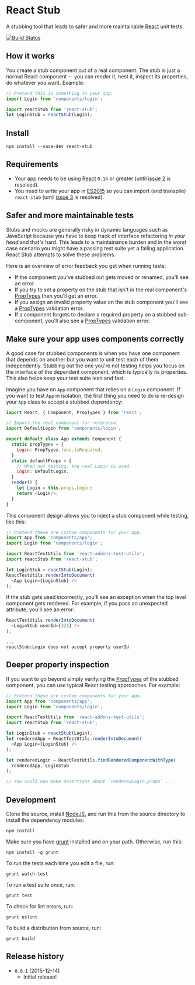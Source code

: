 # React Stub

A stubbing tool that leads to safer and more maintainable
[React][react] unit tests.

[![Build Status](https://travis-ci.org/kumar303/react-stub.svg?branch=master)](https://travis-ci.org/kumar303/react-stub)

## How it works

You create a stub component out of a real component. The stub is just a normal
React component -- you can render it, nest it, inspect its properties,
do whatever you want. Example:

```javascript
// Pretend this is something in your app:
import Login from 'components/login';

import reactStub from 'react-stub';
let LoginStub = reactStub(Login);
```

## Install

    npm install --save-dev react-stub

## Requirements

* Your app needs to be using [React][react] `0.14` or greater
  (until [issue 2](https://github.com/kumar303/react-stub/issues/2) is resolved).
* You need to write your app in [ES2015](https://babeljs.io/docs/learn-es2015/)
  so you can import (and transpile) `react-stub`
  (until [issue 3](https://github.com/kumar303/react-stub/issues/3) is resolved).

## Safer and more maintainable tests

Stubs and mocks are generally risky in dynamic languages such as JavaScript
because you have to keep track of interface refactoring *in your head* and that's
hard. This leads to a maintainance burden and in the worst case scenario you
might have a passing test suite yet a failing application.
React Stub attempts to solve these problems.

Here is an overview of error feedback you get when running tests:

* If the component you've stubbed out gets moved or renamed, you'll see an error.
* If you try to set a property on the stub that isn't in the real component's
  [PropTypes][prop-types] then you'll get an error.
* If you assign an invalid property value on the stub component you'll see a
  [PropTypes][prop-types] validation error.
* If a component forgets to declare a required property on a stubbed
  sub-component, you'll also see a [PropTypes][prop-types] validation error.

## Make sure your app uses components correctly

A good case for stubbed components is when you have one component that depends
on another but you want to unit test each of them independently. Stubbing out
the one you're not testing helps you focus on the interface of the dependent
component, which is typically its properties. This also helps
keep your test suite lean and fast.

Imagine you have an `App` component that relies on a `Login` component. If you want
to test `App` in isolation, the first thing you need to do is
re-design your `App` class to accept a stubbed dependency:

```javascript
import React, { Component, PropTypes } from 'react';

// Import the real component for reference.
import DefaultLogin from 'components/login';

export default class App extends Component {
  static propTypes = {
    Login: PropTypes.func.isRequired,
  }
  static defaultProps = {
    // When not testing, the real Login is used.
    Login: DefaultLogin,
  }
  render() {
    let Login = this.props.Login;
    return <Login/>;
  }
}
```

This component design allows you to inject a stub component while testing, like
this:

```javascript
// Pretend these are custom components for your app.
import App from 'components/app';
import Login from 'components/login';

import ReactTestUtils from 'react-addons-test-utils';
import reactStub from 'react-stub';

let LoginStub = reactStub(Login);
ReactTestUtils.renderIntoDocument(
  <App Login={LoginStub} />
);
```

If the stub gets used incorrectly, you'll see an exception when the top level
component gets rendered. For example, if you pass an unexpected attribute,
you'll see an error:

```javascript
ReactTestUtils.renderIntoDocument(
  <LoginStub userId={321} />
);
```

```
...
reactStub:Login does not accept property userId
```

## Deeper property inspection

If you want to go beyond simply verifying the [PropTypes][prop-types] of the
stubbed component, you can use typical React testing approaches. For example:

```javascript
// Pretend these are custom components for your app.
import App from 'components/app';
import Login from 'components/login';

import ReactTestUtils from 'react-addons-test-utils';
import reactStub from 'react-stub';

let LoginStub = reactStub(Login);
let renderedApp = ReactTestUtils.renderIntoDocument(
  <App Login={LoginStub} />
);

let renderedLogin = ReactTestUtils.findRenderedComponentWithType(
  renderedApp, LoginStub
);

// You could now make assertions about `renderedLogin.props` ...

```

## Development

Clone the source, install [NodeJS](https://nodejs.org/en/),
and run this from the source directory to install the dependency modules:

    npm install

Make sure you have [grunt](http://gruntjs.com/)
installed and on your path. Otherwise, run this:

    npm install -g grunt

To run the tests each time you edit a file, run:

    grunt watch-test

To run a test suite once, run:

    grunt test

To check for lint errors, run:

    grunt eslint

To build a distribution from source, run:

    grunt build


[react]: https://facebook.github.io/react/
[prop-types]: https://facebook.github.io/react/docs/reusable-components.html#prop-validation

## Release history

* `0.0.1` (2015-12-14)
  * Initial release!
